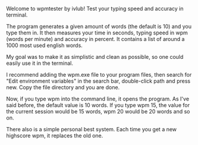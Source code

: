 Welcome to wpmtester by ivlub!
Test your typing speed and accuracy in terminal.

The program generates a given amount of words (the default is 10) and you type them in. It then measures your time in seconds, typing speed in wpm (words per minute) and accuracy in percent.
It contains a list of around a 1000 most used english words.

My goal was to make it as simplistic and clean as possible, so one could easily use it in the terminal.

I recommend adding the wpm.exe file to your program files, then search for "Edit environment variables" in the search bar, double-click path and press new. Copy the file directory and you are done.

Now, if you type wpm into the command line, it opens the program. As I've said before, the default value is 10 words. If you type wpm 15, the value for the current session would be 15 words, wpm 20 would be 20 words and so on.

There also is a simple personal best system. Each time you get a new highscore wpm, it replaces the old one. 
